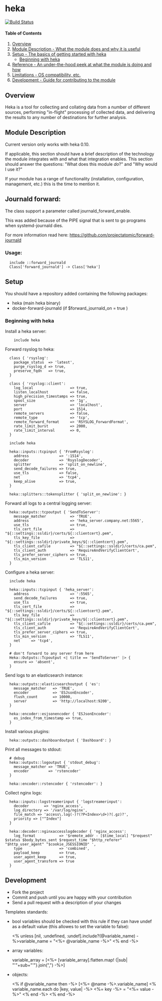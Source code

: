 # heka
[![Build Status](https://travis-ci.org/cristifalcas/puppet-heka.png?branch=master)](https://travis-ci.org/cristifalcas/puppet-heka)

#### Table of Contents

1. [Overview](#overview)
2. [Module Description - What the module does and why it is useful](#module-description)
3. [Setup - The basics of getting started with heka](#setup)
    * [Beginning with heka](#beginning-with-heka)
5. [Reference - An under-the-hood peek at what the module is doing and how](#reference)
5. [Limitations - OS compatibility, etc.](#limitations)
6. [Development - Guide for contributing to the module](#development)

## Overview

Heka is a tool for collecting and collating data from a number of different sources, performing "in-flight"
processing of collected data, and delivering the results to any number of destinations for further analysis.

## Module Description

Current version only works with heka 0.10.

If applicable, this section should have a brief description of the technology
the module integrates with and what that integration enables. This section
should answer the questions: "What does this module *do*?" and "Why would I use
it?"

If your module has a range of functionality (installation, configuration,
management, etc.) this is the time to mention it.

## Journald forward:

The class support a parameter called journald_forward_enable.

This was added because of the PIPE signal that is sent to go programs when systemd-journald dies.

For more information read here: https://github.com/projectatomic/forward-journald

### Usage:

	  include ::forward_journald
	  Class['forward_journald'] -> Class['heka']

## Setup

You should have a repository added containing the following packages:
- heka (main heka binary)
- docker-forward-journald (if $forward_journald_on = true )

### Beginning with heka

Install a heka server:
	
	    include heka
	
Forward rsyslog to heka:
	
	  class { 'rsyslog':
	    package_status  => 'latest',
	    purge_rsyslog_d => true,
	    preserve_fqdn   => true,
	  }
	
	  class { 'rsyslog::client':
	    log_local                 => true,
	    listen_localhost          => false,
	    high_precision_timestamps => true,
	    spool_size                => '1g',
	    server                    => 'localhost',
	    port                      => 1514,
	    remote_servers            => false,
	    remote_type               => 'tcp',
	    remote_forward_format     => 'RSYSLOG_ForwardFormat',
	    rate_limit_burst          => 2000,
	    rate_limit_interval       => 0,
	  }
	  
	  include heka
	  
	  heka::inputs::tcpinput { 'FromRsyslog':
	    address              => ':1514',
	    decoder              => 'RsyslogDecoder',
	    splitter             => 'split_on_newline',
	    send_decode_failures => true,
	    use_tls              => false,
	    net                  => 'tcp4',
	    keep_alive           => true,
	  }
	
	  heka::splitters::tokensplitter { 'split_on_newline': }
	
	
Forward all logs to a central logging server:
	
	  heka::outputs::tcpoutput { 'SendToServer':
	    message_matcher           => 'TRUE',
	    address                   => 'heka_server.company.net:5565',
	    use_tls                   => true,
	    tls_cert_file             => "${::settings::ssldir}/certs/${::clientcert}.pem",
	    tls_key_file              => "${::settings::ssldir}/private_keys/${::clientcert}.pem",
	    tls_client_cafile         => "${::settings::ssldir}/certs/ca.pem",
	    tls_client_auth           => 'RequireAndVerifyClientCert',
	    tls_prefer_server_ciphers => true,
	    tls_min_version           => 'TLS11',
	  }
	
	
Configure a heka server:
	
	  include heka
	
	  heka::inputs::tcpinput { 'heka_server':
	    address                   => ':5565',
	    send_decode_failures      => true,
	    use_tls                   => true,
	    tls_cert_file             => "${::settings::ssldir}/certs/${::clientcert}.pem",
	    tls_key_file              => "${::settings::ssldir}/private_keys/${::clientcert}.pem",
	    tls_client_cafile         => "${::settings::ssldir}/certs/ca.pem",
	    tls_client_auth           => 'RequireAndVerifyClientCert',
	    tls_prefer_server_ciphers => true,
	    tls_min_version           => 'TLS11',
	    net     => 'tcp4',
	  }
	
	  # don't forward to any server from here
	  Heka::Outputs::Tcpoutput <| title == 'SendToServer' |> {
	    ensure => 'absent',
	  }
	
	
Send logs to an elasticsearch instance:
	
	  heka::outputs::elasticsearchoutput { 'es':
	    message_matcher   => 'TRUE',
	    encoder           => 'ESJsonEncoder',
	    flush_count       => 10000,
	    server            => 'http://localhost:9200',
	  }
	
	  heka::encoder::esjsonencoder { 'ESJsonEncoder':
	    es_index_from_timestamp => true,
	  }
	
	
Install various plugins:
	
	  heka::outputs::dashboardoutput { 'Dashboard': }
	
	
Print all messages to stdout:
	
	  # debug
	  heka::outputs::logoutput { 'stdout_debug':
	    message_matcher => 'TRUE',
	    encoder         => 'rstencoder'
	  }
	
	  heka::encoder::rstencoder { 'rstencoder': }
	
	
Collect nginx logs:
	
	  heka::inputs::logstreamerinput { 'logstreamerinput':
	    decoder       => 'nginx_access',
	    log_directory => '/var/log/nginx',
	    file_match => 'access\.log(-)?(?P<Index>\d+)?(.gz)?',
	    priority => ["^Index"]
	  }
	
	  heka::decoder::nginxaccesslogdecoder { 'nginx_access':
	    log_format           => '$remote_addr - [$time_local] "$request" $status $body_bytes_sent $request_time "$http_referer" "$http_user_agent" "$cookie_JSESSIONID" ',
	    type                 => 'combined',
	    payload_keep         => true,
	    user_agent_keep      => true,
	    user_agent_transform => true
	  }
	  

## Development

* Fork the project
* Commit and push until you are happy with your contribution
* Send a pull request with a description of your changes

Templates standards:

* bool variables should be checked with this rule if they can have undef as a default value (this allowes to set the variable to false):

    <% unless [nil, :undefined, :undef].include?(@variable_name) -%>variable_name = "<%= @variable_name -%>"
    <% end -%>

* array variables:

    variable_array = [<%= [variable_array].flatten.map! {|sub| "'"+sub+"'"}.join(",") -%>]

* objects:

    <% if @variable_name then -%>
    [<%= @name -%>.variable_name]
    <% variable_name.each do |key, value| -%>
    <%= key -%> = "<%= value -%>"
    <% end -%>
    <% end -%>
